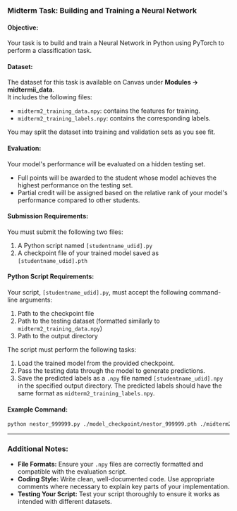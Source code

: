 ### Midterm Task: Building and Training a Neural Network

#### Objective:
Your task is to build and train a Neural Network in Python using PyTorch to perform a classification task.  

#### Dataset:
The dataset for this task is available on Canvas under **Modules -> midtermii_data**.  
It includes the following files:  
- `midterm2_training_data.npy`: contains the features for training.  
- `midterm2_training_labels.npy`: contains the corresponding labels.  

You may split the dataset into training and validation sets as you see fit.  

#### Evaluation:
Your model's performance will be evaluated on a hidden testing set.  
- Full points will be awarded to the student whose model achieves the highest performance on the testing set.  
- Partial credit will be assigned based on the relative rank of your model's performance compared to other students.  

#### Submission Requirements:
You must submit the following two files:
1. A Python script named `[studentname_udid].py`  
2. A checkpoint file of your trained model saved as `[studentname_udid].pth`  

#### Python Script Requirements:
Your script, `[studentname_udid].py`, must accept the following command-line arguments:  
1. Path to the checkpoint file  
2. Path to the testing dataset (formatted similarly to `midterm2_training_data.npy`)  
3. Path to the output directory  

The script must perform the following tasks:  
1. Load the trained model from the provided checkpoint.  
2. Pass the testing data through the model to generate predictions.  
3. Save the predicted labels as a `.npy` file named `[studentname_udid].npy` in the specified output directory. The predicted labels should have the same format as `midterm2_training_labels.npy`.  

#### Example Command:
```bash
python nestor_999999.py ./model_checkpoint/nestor_999999.pth ./midterm2_testing_data.npy ./predictions/
```

---

### Additional Notes:
- **File Formats:** Ensure your `.npy` files are correctly formatted and compatible with the evaluation script.  
- **Coding Style:** Write clean, well-documented code. Use appropriate comments where necessary to explain key parts of your implementation.  
- **Testing Your Script:** Test your script thoroughly to ensure it works as intended with different datasets.  
